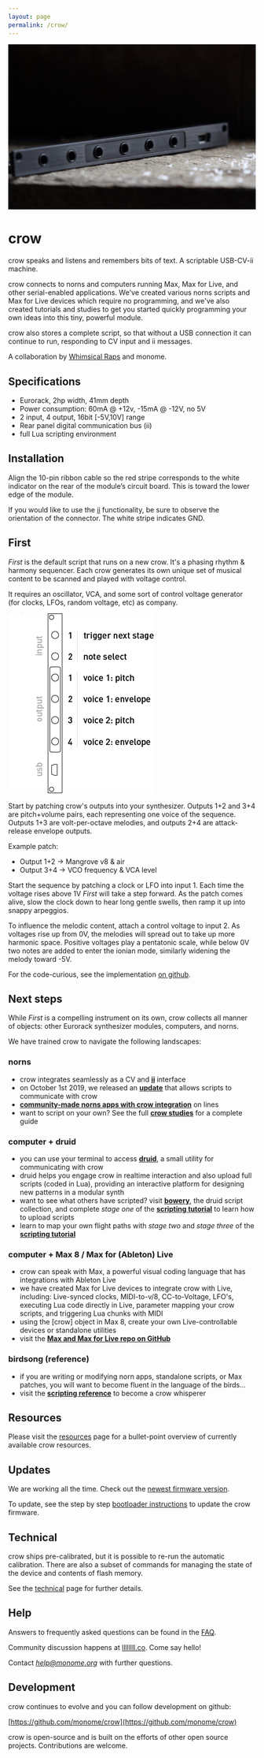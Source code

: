 ```yaml
---
layout: page
permalink: /crow/
---
```


![](images/crow.jpg)

# crow

crow speaks and listens and remembers bits of text. A scriptable USB-CV-ii machine.

crow connects to norns and computers running Max, Max for Live, and other serial-enabled applications. We've created various norns scripts and Max for Live devices which require no programming, and we've also created tutorials and studies to get you started quickly programming your own ideas into this tiny, powerful module.

crow also stores a complete script, so that without a USB connection it can continue to run, responding to CV input and ii messages.

A collaboration by [Whimsical Raps](https://www.whimsicalraps.com) and monome.


## Specifications

- Eurorack, 2hp width, 41mm depth
- Power consumption: 60mA @ +12v, -15mA @ -12V, no 5V
- 2 input, 4 output, 16bit [-5V,10V] range
- Rear panel digital communication bus (ii)
- full Lua scripting environment


## Installation

Align the 10-pin ribbon cable so the red stripe corresponds to the white indicator on the rear of the module’s circuit board. This is toward the lower edge of the module.

If you would like to use the [ii](/docs/modular/ii) functionality, be sure to observe the orientation of the connector. The white stripe indicates GND.


## First

*First* is the default script that runs on a new crow. It's a phasing rhythm & harmony sequencer. Each crow generates its own unique set of musical content to be scanned and played with voltage control.

It requires an oscillator, VCA, and some sort of control voltage generator (for clocks, LFOs, random voltage, etc) as company.

![](images/crow-first.png)

Start by patching crow's outputs into your synthesizer. Outputs 1+2 and 3+4 are pitch+volume pairs, each representing one voice of the sequence. Outputs 1+3 are volt-per-octave melodies, and outputs 2+4 are attack-release envelope outputs.

Example patch:
- Output 1+2 -> Mangrove v8 & air
- Output 3+4 -> VCO frequency & VCA level

Start the sequence by patching a clock or LFO into input 1. Each time the voltage rises above 1V *First* will take a step forward. As the patch comes alive, slow the clock down to hear long gentle swells, then ramp it up into snappy arpeggios.

To influence the melodic content, attach a control voltage to input 2. As voltages rise up from 0V, the melodies will spread out to take up more harmonic space. Positive voltages play a pentatonic scale, while below 0V two notes are added to enter the ionian mode, similarly widening the melody toward -5V.

For the code-curious, see the implementation [on github](https://github.com/monome/crow/blob/master/lua/First.lua).

## Next steps

While *First* is a compelling instrument on its own, crow collects all manner of objects: other Eurorack synthesizer modules, computers, and norns.

We have trained crow to navigate the following landscapes:

### norns

- crow integrates seamlessly as a CV and [**ii**](/docs/modular/ii) interface
- on October 1st 2019, we released an [**update**](../norns/#update) that allows scripts to communicate with crow
- [**community-made norns apps with crow integration**](https://llllllll.co/search?expanded=true&q=tags%3Acrow%2Bnorns%20order%3Alatest) on lines
- want to script on your own? See the full [**crow studies**](norns) for a complete guide

### computer + druid

- you can use your terminal to access [**druid**](https://github.com/monome/druid), a small utility for communicating with crow
- druid helps you engage crow in realtime interaction and also upload full scripts (coded in Lua), providing an interactive platform for designing new patterns in a modular synth
- want to see what others have scripted? visit [**bowery**](https://github.com/monome/bowery), the druid script collection, and complete *stage one* of the [**scripting tutorial**](scripting) to learn how to upload scripts
- learn to map your own flight paths with *stage two* and *stage three* of the [**scripting tutorial**](scripting)

### computer + Max 8 / Max for (Ableton) Live

- crow can speak with Max, a powerful visual coding language that has integrations with Ableton Live
- we have created Max for Live devices to integrate crow with Live, including: Live-synced clocks, MIDI-to-v/8, CC-to-Voltage, LFO's, executing Lua code directly in Live, parameter mapping your crow scripts, and triggering Lua chunks with MIDI
- using the [crow] object in Max 8, create your own Live-controllable devices or standalone utilities
- visit the [**Max and Max for Live repo on GitHub**](https://github.com/monome/crow-max)

### birdsong (reference)

- if you are writing or modifying norn apps, standalone scripts, or Max patches, you will want to become fluent in the language of the birds...
- visit the [**scripting reference**](reference) to become a crow whisperer 

## Resources

Please visit the [resources](resources) page for a bullet-point overview of currently available crow resources.

## Updates

We are working all the time. Check out the [newest firmware version](https://github.com/monome/crow/releases).

To update, see the step by step [bootloader instructions](update) to update the crow firmware.


## Technical

crow ships pre-calibrated, but it is possible to re-run the automatic calibration. There are also a subset of commands for managing the state of the device and contents of flash memory.

See the [technical](technical) page for further details.


## Help

Answers to frequently asked questions can be found in the [FAQ](faq).

Community discussion happens at [llllllll.co](https://llllllll.co). Come say hello!

Contact *help@monome.org* with further questions.


## Development

crow continues to evolve and you can follow development on github:

[https://github.com/monome/crow](https://github.com/monome/crow)

crow is open-source and is built on the efforts of other open source projects. Contributions are welcome.

